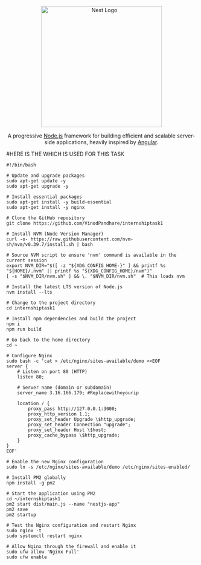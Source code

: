 <p align="center">
  <a href="http://nestjs.com/" target="blank"><img src="https://nestjs.com/img/logo_text.svg" width="320" alt="Nest Logo" /></a>
</p>

  <p align="center">A progressive <a href="http://nodejs.org" target="blank">Node.js</a> framework for building efficient and scalable server-side applications, heavily inspired by <a href="https://angular.io" target="blank">Angular</a>.</p>
  
</p>

 #HERE IS THE WHICH IS USED FOR THIS TASK
```
#!/bin/bash

# Update and upgrade packages
sudo apt-get update -y
sudo apt-get upgrade -y

# Install essential packages
sudo apt-get install -y build-essential
sudo apt-get install -y nginx

# Clone the GitHub repository
git clone https://github.com/VinodPandhare/internshiptask1

# Install NVM (Node Version Manager)
curl -o- https://raw.githubusercontent.com/nvm-sh/nvm/v0.39.7/install.sh | bash

# Source NVM script to ensure 'nvm' command is available in the current session
export NVM_DIR="$([ -z "${XDG_CONFIG_HOME-}" ] && printf %s "${HOME}/.nvm" || printf %s "${XDG_CONFIG_HOME}/nvm")"
[ -s "$NVM_DIR/nvm.sh" ] && \. "$NVM_DIR/nvm.sh"  # This loads nvm

# Install the latest LTS version of Node.js
nvm install --lts

# Change to the project directory
cd internshiptask1

# Install npm dependencies and build the project
npm i
npm run build

# Go back to the home directory
cd ~

# Configure Nginx
sudo bash -c 'cat > /etc/nginx/sites-available/demo <<EOF
server {
    # Listen on port 80 (HTTP)
    listen 80;

    # Server name (domain or subdomain)
    server_name 3.16.166.179; #Replacewithoyourip

    location / {
        proxy_pass http://127.0.0.1:3000;
        proxy_http_version 1.1;
        proxy_set_header Upgrade \$http_upgrade;
        proxy_set_header Connection "upgrade";
        proxy_set_header Host \$host;
        proxy_cache_bypass \$http_upgrade;
    }
}
EOF'

# Enable the new Nginx configuration
sudo ln -s /etc/nginx/sites-available/demo /etc/nginx/sites-enabled/

# Install PM2 globally
npm install -g pm2

# Start the application using PM2
cd ~/internshiptask1
pm2 start dist/main.js --name "nestjs-app"
pm2 save
pm2 startup

# Test the Nginx configuration and restart Nginx
sudo nginx -t
sudo systemctl restart nginx

# Allow Nginx through the firewall and enable it
sudo ufw allow 'Nginx Full'
sudo ufw enable

```

